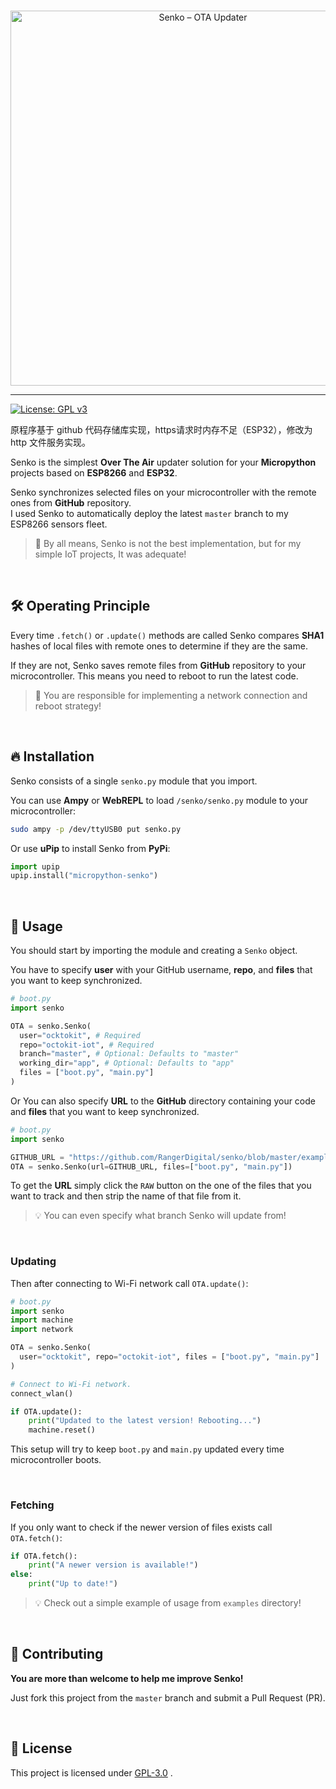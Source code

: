 <p align="center">
  <br /><img
    width="600"
    src="logo.png"
    alt="Senko – OTA Updater"
  />
</p>

---

[![License: GPL v3](https://img.shields.io/badge/License-GPLv3-blue.svg)](https://www.gnu.org/licenses/gpl-3.0)

原程序基于 github 代码存储库实现，https请求时内存不足（ESP32），修改为 http 文件服务实现。

Senko is the simplest **Over The Air** updater solution for your **Micropython** projects based on **ESP8266** and **ESP32**.

Senko synchronizes selected files on your microcontroller with the remote ones from **GitHub** repository.  
I used Senko to automatically deploy the latest `master` branch to my ESP8266 sensors fleet.

> 🚧 By all means, Senko is not the best implementation, but for my simple IoT projects, It was adequate!

<br>

## 🛠 Operating Principle

Every time `.fetch()` or `.update()` methods are called Senko compares **SHA1** hashes of local files with remote ones to determine if they are the same.

If they are not, Senko saves remote files from **GitHub** repository to your microcontroller. This means you need to reboot to run the latest code.

> 🚧 You are responsible for implementing a network connection and reboot strategy!

<br>

## 🔥 Installation

Senko consists of a single `senko.py` module that you import.

You can use **Ampy** or **WebREPL** to load `/senko/senko.py` module to your microcontroller:

```bash
sudo ampy -p /dev/ttyUSB0 put senko.py
```

Or use **uPip** to install Senko from **PyPi**:

```python
import upip
upip.install("micropython-senko")
```

<br>

## 🎉 Usage

You should start by importing the module and creating a `Senko` object.

You have to specify **user** with your GitHub username, **repo**, and **files** that you want to keep synchronized.

```python
# boot.py
import senko

OTA = senko.Senko(
  user="ocktokit", # Required
  repo="octokit-iot", # Required
  branch="master", # Optional: Defaults to "master"
  working_dir="app", # Optional: Defaults to "app"
  files = ["boot.py", "main.py"]
)
```

Or You can also specify **URL** to the **GitHub** directory containing your code and **files** that you want to keep synchronized.

```python
# boot.py
import senko

GITHUB_URL = "https://github.com/RangerDigital/senko/blob/master/examples/"
OTA = senko.Senko(url=GITHUB_URL, files=["boot.py", "main.py"])
```

To get the **URL** simply click the `RAW` button on the one of the files that you want to track and then strip the name of that file from it.

> 💡 You can even specify what branch Senko will update from!

<br>

### Updating

Then after connecting to Wi-Fi network call `OTA.update()`:

```python
# boot.py
import senko
import machine
import network

OTA = senko.Senko(
  user="ocktokit", repo="octokit-iot", files = ["boot.py", "main.py"]
)

# Connect to Wi-Fi network.
connect_wlan()

if OTA.update():
    print("Updated to the latest version! Rebooting...")
    machine.reset()
```

This setup will try to keep `boot.py` and `main.py` updated every time microcontroller boots.

<br>

### Fetching

If you only want to check if the newer version of files exists call `OTA.fetch()`:

```python
if OTA.fetch():
    print("A newer version is available!")
else:
    print("Up to date!")
```

> 💡 Check out a simple example of usage from `examples` directory!

<br>

## 🚧 Contributing

**You are more than welcome to help me improve Senko!**

Just fork this project from the `master` branch and submit a Pull Request (PR).

<br>

## 📃 License

This project is licensed under [GPL-3.0](https://choosealicense.com/licenses/gpl-3.0/) .
